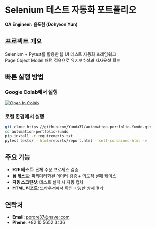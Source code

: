 # Selenium 테스트 자동화 포트폴리오

**QA Engineer: 윤도현 (Dohyeon Yun)**

## 프로젝트 개요
Selenium + Pytest를 활용한 웹 UI 테스트 자동화 프레임워크  
Page Object Model 패턴 적용으로 유지보수성과 재사용성 확보

## 빠른 실행 방법

### Google Colab에서 실행
[![Open In Colab](https://colab.research.google.com/assets/colab-badge.svg)](https://colab.research.google.com/github/Yundo37/automation-portfolio-Yundo/blob/main/Test%20Automation-Yundo.ipynb)

### 로컬 환경에서 실행
```bash
git clone https://github.com/Yundo37/automation-portfolio-Yundo.git
cd automation-portfolio-Yundo
pip install -r requirements.txt
pytest tests/ --html=reports/report.html --self-contained-html -v
```

## 주요 기능
- **E2E 테스트**: 전체 주문 프로세스 검증
- **폼 테스트**: 파라미터화된 데이터 검증 + 의도적 실패 케이스
- **자동 스크린샷**: 테스트 실패 시 자동 캡처
- **HTML 리포트**: 브라우저에서 확인 가능한 상세 결과

## 연락처
- **Email**: porore37@naver.com
- **Phone**: +82 10 5652 3436
